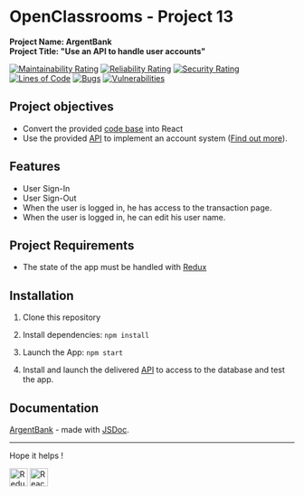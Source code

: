 # OpenClassrooms - Project 13
**Project Name: ArgentBank**  
**Project Title: "Use an API to handle user accounts"** 

[![Maintainability Rating](https://sonarcloud.io/api/project_badges/measure?project=RmiMekaa_RemiRoeland_13_12-01-2021&metric=sqale_rating)](https://sonarcloud.io/summary/new_code?id=RmiMekaa_RemiRoeland_13_12-01-2021)
[![Reliability Rating](https://sonarcloud.io/api/project_badges/measure?project=RmiMekaa_RemiRoeland_13_12-01-2021&metric=reliability_rating)](https://sonarcloud.io/summary/new_code?id=RmiMekaa_RemiRoeland_13_12-01-2021)
[![Security Rating](https://sonarcloud.io/api/project_badges/measure?project=RmiMekaa_RemiRoeland_13_12-01-2021&metric=security_rating)](https://sonarcloud.io/summary/new_code?id=RmiMekaa_RemiRoeland_13_12-01-2021)  
[![Lines of Code](https://sonarcloud.io/api/project_badges/measure?project=RmiMekaa_RemiRoeland_13_12-01-2021&metric=ncloc)](https://sonarcloud.io/summary/new_code?id=RmiMekaa_RemiRoeland_13_12-01-2021)
[![Bugs](https://sonarcloud.io/api/project_badges/measure?project=RmiMekaa_RemiRoeland_13_12-01-2021&metric=bugs)](https://sonarcloud.io/summary/new_code?id=RmiMekaa_RemiRoeland_13_12-01-2021)
[![Vulnerabilities](https://sonarcloud.io/api/project_badges/measure?project=RmiMekaa_RemiRoeland_13_12-01-2021&metric=vulnerabilities)](https://sonarcloud.io/summary/new_code?id=RmiMekaa_RemiRoeland_13_12-01-2021)

## Project objectives

 - Convert the provided [code base](https://github.com/OpenClassrooms-Student-Center/Project-10-Bank-API/tree/master/designs) into React
 - Use the provided [API](https://github.com/OpenClassrooms-Student-Center/Project-10-Bank-API) to implement an account system ([Find out more](https://github.com/OpenClassrooms-Student-Center/Project-10-Bank-API/tree/master/.github/ISSUE_TEMPLATE)).

 ## Features

 - User Sign-In
 - User Sign-Out
 - When the user is logged in, he has access to the transaction page.
 - When the user is logged in, he can edit his user name.

## Project Requirements

 - The state of the app must be handled with [Redux](https://redux.js.org/)

## Installation

1. Clone this repository
2. Install dependencies: ```npm install```
3. Launch the App: ```npm start```

4. Install and launch the delivered [API](https://github.com/OpenClassrooms-Student-Center/Project-10-Bank-API) to access to the database and test the app.

## Documentation

[ArgentBank](https://rmimekaa.github.io/RemiRoeland_13_12-01-2021/) - made with [JSDoc](https://jsdoc.app/index.html).

------------------

Hope it helps !

<p float="left">
  <img alt="Redux" title="Redux" src="https://cdn.jsdelivr.net/gh/devicons/devicon/icons/redux/redux-original.svg" width="32px"/>
  <img alt="React" title="React" src="https://cdn.jsdelivr.net/gh/devicons/devicon/icons/react/react-original.svg" width="32px"/>
</p>